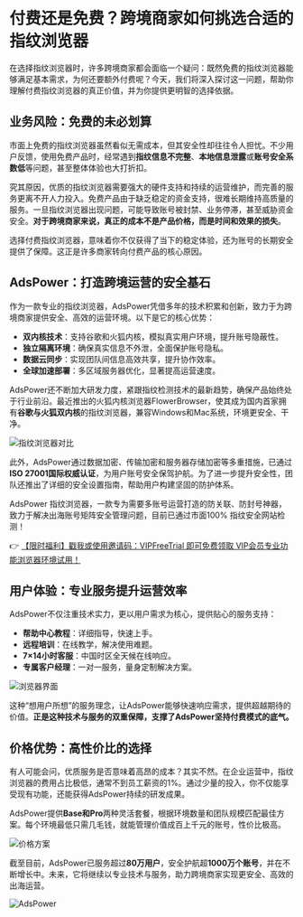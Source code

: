 # 付费还是免费？跨境商家如何挑选合适的指纹浏览器

在选择指纹浏览器时，许多跨境商家都会面临一个疑问：既然免费的指纹浏览器能够满足基本需求，为何还要额外付费呢？今天，我们将深入探讨这一问题，帮助你理解付费指纹浏览器的真正价值，并为你提供更明智的选择依据。

## 业务风险：免费的未必划算

市面上免费的指纹浏览器虽然看似无需成本，但其安全性却往往令人担忧。不少用户反馈，使用免费产品时，经常遇到**指纹信息不完整**、**本地信息泄露**或**账号安全系数低**等问题，甚至整体体验也大打折扣。

究其原因，优质的指纹浏览器需要强大的硬件支持和持续的运营维护，而完善的服务更离不开人力投入。免费产品由于缺乏稳定的资金支持，很难长期维持高质量的服务。一旦指纹浏览器出现问题，可能导致账号被封禁、业务停滞，甚至威胁资金安全。**对于跨境商家来说，真正的成本不是产品价格，而是时间和效果的损失**。

选择付费指纹浏览器，意味着你不仅获得了当下的稳定体验，还为账号的长期安全提供了保障。这正是许多商家转向付费产品的核心原因。

## AdsPower：打造跨境运营的安全基石

作为一款专业的指纹浏览器，AdsPower凭借多年的技术积累和创新，致力于为跨境商家提供安全、高效的运营环境。以下是它的核心优势：

- **双内核技术**：支持谷歌和火狐内核，模拟真实用户环境，提升账号隐蔽性。
- **独立隔离环境**：确保真实信息不外泄，全面保护账号隐私。
- **数据云同步**：实现团队间信息高效共享，提升协作效率。
- **全球加速部署**：多区域服务器优化，显著提高运营速度。

AdsPower还不断加大研发力度，紧跟指纹检测技术的最新趋势，确保产品始终处于行业前沿。最近推出的火狐内核浏览器FlowerBrowser，使其成为国内首家拥有**谷歌与火狐双内核**的指纹浏览器，兼容Windows和Mac系统，环境更安全、干净。

![指纹浏览器对比](https://198301.xyz/img/2994780132892.webp)

此外，AdsPower通过数据加密、传输加密和服务器存储加密等多重措施，已通过**ISO 27001国际权威认证**，为用户账号安全保驾护航。为了进一步提升安全性，团队还推出了详细的安全设置指南，帮助用户构建坚固的防护体系。

AdsPower 指纹浏览器，一款专为需要多账号运营打造的防关联、防封号神器，致力于解决出海账号矩阵安全管理问题，目前已通过市面100% 指纹安全网站检测！

👉 [【限时福利】戳我或使用邀请码：VIPFreeTrial 即可免费领取 VIP会员专业功能浏览器环境试用！](https://bit.ly/adspower_free)

## 用户体验：专业服务提升运营效率

AdsPower不仅注重技术实力，更以用户需求为核心，提供贴心的服务支持：

- **帮助中心教程**：详细指导，快速上手。
- **远程培训**：在线教学，解决使用难题。
- **7×14小时客服**：中国时区全天候在线响应。
- **专属客户经理**：一对一服务，量身定制解决方案。

![浏览器界面](https://198301.xyz/img/054484021.webp)

这种“想用户所想”的服务理念，让AdsPower能够快速响应需求，提供超越期待的价值。**正是这种技术与服务的双重保障，支撑了AdsPower坚持付费模式的底气。**

## 价格优势：高性价比的选择

有人可能会问，优质服务是否意味着高昂的成本？其实不然。在企业运营中，指纹浏览器的费用占比极低，通常不到员工薪资的1%。通过少量的投入，你不仅能享受现有功能，还能获得AdsPower持续的研发成果。

AdsPower提供**Base和Pro**两种灵活套餐，根据环境数量和团队规模匹配最佳方案。每个环境最低只需几毛钱，就能管理价值成百上千元的账号，性价比极高。

![价格方案](https://198301.xyz/img/130988447.webp)

截至目前，AdsPower已服务超过**80万用户**，安全护航超**1000万个账号**，并在不断增长中。未来，它将继续以专业技术与服务，助力跨境商家实现更安全、高效的出海运营。

![AdsPower](https://198301.xyz/img/7334023641474686.webp)